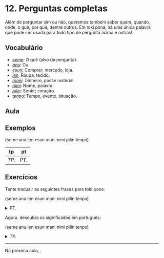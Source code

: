 # 12. Perguntas completas

Além de perguntar sim ou não, queremos também saber quem, quando, onde, o quê, por quê, dentre outros. Em toki pona, há uma única palavra que pode ser usada para todo tipo de pergunta acima e outras!

## Vocabulário

- [_seme_](../recursos/dicionario.md#seme): O quê (alvo da pergunta).
- [_anu_](../recursos/dicionario.md#anu): Ou.
- [_esun_](../recursos/dicionario.md#esun): Comprar; mercado, loja.
- [_len_](../recursos/dicionario.md#len): Roupa, tecido.
- [_mani_](../recursos/dicionario.md#mani): Dinheiro, posse material.
- [_nimi_](../recursos/dicionario.md#nimi): Nome, palavra.
- [_pilin_](../recursos/dicionario.md#pilin): Sentir; coração.
- [_tenpo_](../recursos/dicionario.md#tenpo): Tempo, evento, situação.

## Aula

## Exemplos

(seme anu len esun mani nimi pilin tenpo)

tp | pt
-|-
_TP._ | PT.

## Exercícios

Tente traduzir as seguintes frases para toki pona:

(seme anu len esun mani nimi pilin tenpo)

<p>
<details><summary>PT.</summary><p><em>TP.</em></p></details>
</p>

Agora, descubra os significados em português:

(seme anu len esun mani nimi pilin tenpo)

<p>
<details><summary><em>TP.</em></summary><p>PT.</p></details>
</p>

---

Na próxima aula, .

